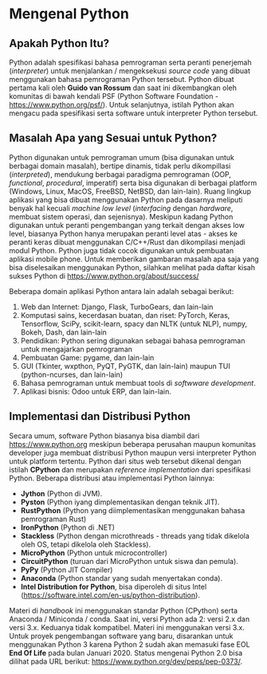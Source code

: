 # Mengenal Python

## Apakah Python Itu?

Python adalah spesifikasi bahasa pemrograman serta peranti penerjemah (*interpreter*) untuk menjalankan / mengeksekusi *source code* yang dibuat menggunakan bahasa pemrograman Python tersebut. Python dibuat pertama kali oleh **Guido van Rossum** dan saat ini dikembangkan oleh komunitas di bawah kendali PSF (Python Software Foundation - https://www.python.org/psf/). Untuk selanjutnya, istilah Python akan mengacu pada spesifikasi serta software untuk interpreter Python tersebut.

## Masalah Apa yang Sesuai untuk Python?

Python digunakan untuk pemrograman umum (bisa digunakan untuk berbagai domain masalah), bertipe dinamis, tidak perlu dikompillasi (*interpreted*), mendukung berbagai paradigma pemrograman (OOP, *functional*, *procedural*, imperatif) serta bisa digunakan di berbagai platform (Windows, Linux, MacOS, FreeBSD, NetBSD, dan lain-lain). Ruang lingkup aplikasi yang bisa dibuat menggunakan Python pada dasarnya meliputi benyak hal kecuali *machine low level* (*interfacing* dengan *hardware*, membuat sistem operasi, dan sejenisnya). Meskipun kadang Python digunakan untuk peranti pengembangan yang terkait dengan akses low level, biasanya Python hanya merupakan peranti level atas - akses ke peranti keras dibuat menggunakan C/C++/Rust dan dikompilasi menjadi modul Python. Python juga tidak cocok digunakan untuk pembuatan aplikasi mobile phone. Untuk memberikan gambaran masalah apa saja yang bisa diselesaikan menggunakan Python, silahkan melihat pada daftar kisah sukses Python di https://www.python.org/about/success/

Beberapa domain aplikasi Python antara lain adalah sebagai berikut:

1. Web dan Internet: Django, Flask, TurboGears, dan lain-lain
2. Komputasi sains, kecerdasan buatan,  dan riset: PyTorch, Keras, Tensorflow, SciPy, scikit-learn, spacy dan NLTK (untuk NLP), numpy, Bokeh, Dash, dan lain-lain
3. Pendidikan: Python sering digunakan sebagai bahasa pemrograman untuk mengajarkan pemrograman
4. Pembuatan Game: pygame, dan lain-lain
5. GUI (Tkinter, wxpthon, PyQT, PyGTK, dan lain-lain) maupun TUI (python-ncurses, dan lain-lain)
6. Bahasa pemrograman untuk membuat tools di *softwware development*.
7. Aplikasi bisnis: Odoo untuk ERP, dan lain-lain.

## Implementasi dan Distribusi Python

Secara umum, software Python biasanya bisa diambil dari https://www.python.org meskipun beberapa perusahan maupun komunitas developer juga membuat distribusi Python maupun versi interpreter Python untuk platform tertentu. Python dari situs web tersebut dikenal dengan istilah **CPython** dan merupakan *reference implementation* dari spesifikasi Python. Beberapa distribusi atau implementasi Python lainnya:

* **Jython** (Python di JVM).
* **Pyston** (Python iyang dimplementasikan dengan teknik JIT).
* **RustPython** (Python yang diimplementasikan menggunakan bahasa pemrograman Rust)
* **IronPython** (Python di .NET)
* **Stackless** (Python dengan microthreads - threads yang tidak dikelola oleh OS, tetapi dikelola oleh Stackless).
* **MicroPython** (Python untuk microcontroller)
* **CircuitPython** (turuan dari MicroPython untuk siswa dan pemula).
* **PyPy** (Python JIT Compiler)
* **Anaconda** (Python standar yang sudah menyertakan conda).
* **Intel Distribution for Python**, bisa diperoleh di situs Intel (https://software.intel.com/en-us/python-distribution).

Materi di *handbook* ini menggunakan standar Python (CPython) serta Anaconda / Miniconda / conda. Saat ini, versi Python ada 2: versi 2.x dan versi 3.x. Keduanya tidak kompatibel. Materi ini menggunakan versi 3.x. Untuk proyek pengembangan software yang baru, disarankan untuk menggunakan Python 3 karena Python 2 sudah akan memasuki fase EOL **End Of Life** pada bulan Januari 2020. Status mengenai Python 2.0 bisa dilihat pada URL berikut: https://www.python.org/dev/peps/pep-0373/. 

